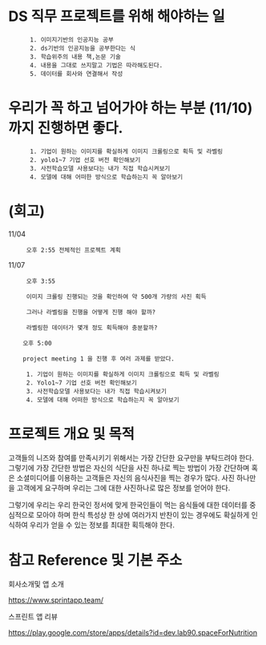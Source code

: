
# DS 직무 프로젝트를 위해 해야하는 일
          1. 이미지기반의 인공지능 공부
          2. ds기반의 인공지능을 공부한다는 식
          3. 학습위주의 내용 책,논문 기술
          4. 내용을 그대로 쓰지말고 기법은 따라해도된다.
          5. 데이터를 회사와 연결해서 작성

# 우리가 꼭 하고 넘어가야 하는 부분 (11/10)까지 진행하면 좋다.
          1. 기업이 원하는 이미지를 확실하게 이미지 크롤링으로 획득 및 라벨링
          2. yolo1~7 기업 선호 버전 확인해보기
          3. 사전학습모델 사용보다는 내가 직접 학습시켜보기
          4. 모델에 대해 어떠한 방식으로 학습하는지 꼭 알아보기


# (회고)

11/04 

         오후 2:55 전체적인 프로젝트 계획 
          
11/07

         오후 3:55 
         
         이미지 크롤링 진행되는 것을 확인하여 약 500개 가량의 사진 획득

         그러나 라벨링을 진행을 어떻게 진행 해야 할까?
          
         라벨링한 데이터가 몇개 정도 획득해야 충분할까?
          
        오후 5:00 
        
        project meeting 1 을 진행 후 여러 과제를 받았다. 

         1. 기업이 원하는 이미지를 확실하게 이미지 크롤링으로 획득 및 라벨링
         2. Yolo1~7 기업 선호 버전 확인해보기
         3. 사전학습모델 사용보다는 내가 직접 학습시켜보기
         4. 모델에 대해 어떠한 방식으로 학습하는지 꼭 알아보기


# 프로젝트 개요 및 목적

고객들의 니즈와 참여를 만족시키기 위해서는 가장 간단한 요구만을 부탁드려야 한다.
그렇기에 가장 간단한 방법은 자신의 식단을 사진 하나로 찍는 방법이 가장 간단하며 혹은 소셜미디어를 이용하는 고객들은 자신의 음식사진을 찍는 경우가 많다.
사진 하나만을 고객에게 요구하며 우리는 그에 대한 사진하나로 많은 정보를 얻어야 한다.

그렇기에 우리는 우리 한국인 정서에 맞게 한국인들이 먹는 음식들에 대한 데이터를 중심적으로 모아야 하며
한식 특성상 한 상에 여러가지 반찬이 있는 경우에도 확실하게 인식하여 우리가 얻을 수 있는 정보를 최대한 획득해야 한다.


# 참고 Reference 및 기본 주소

회사소개및 앱 소개

https://www.sprintapp.team/ 

스프린트 앱 리뷰

https://play.google.com/store/apps/details?id=dev.lab90.spaceForNutrition
